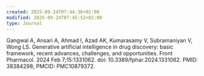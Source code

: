 ```yaml
---
created: 2025-09-24T07:44:36+02:00
modified: 2025-09-24T07:45:52+02:00
type: Journal
---
```


Gangwal A, Ansari A, Ahmad I, Azad AK, Kumarasamy V, Subramaniyan V, Wong LS. Generative artificial intelligence in drug discovery: basic framework, recent advances, challenges, and opportunities. Front Pharmacol. 2024 Feb 7;15:1331062. doi: 10.3389/fphar.2024.1331062. PMID: 38384298; PMCID: PMC10879372.
